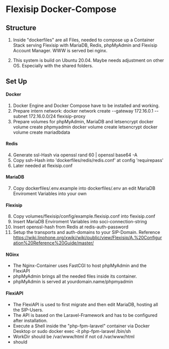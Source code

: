 # Flexisip Docker-Compose

## Structure
1. Inside "dockerfiles" are all Files, needed to compose up a Container Stack serving Flexisip with MariaDB, Redis, phpMyAdmin and Flexisip Account Manager. WWW is served bei nginx.

2. This system is build on Ubuntu 20.04. Maybe needs adjustment on other OS. Especially with the shared folders.

## Set Up

#### Docker
1. Docker Engine and Docker Compose have to be installed and working.
2. Prepare intern network:
    docker network create --gateway 172.16.0.1 --subnet 172.16.0.0/24 flexisip-proxy
3. Prepare volumes for phpMyAdmin, MariaDB and letsencrypt
    docker volume create phpmyadmin
    docker volume create letsencrypt
    docker volume create mariadbdata

#### Redis
4. Generate ssl-Hash via
    openssl rand 60 | openssl base64 -A
5. Copy ssh-Hash into 'dockerfiles/redis/redis.conf' at config 'requirepass'
6. Later needed at flexisip.conf

#### MariaDB
7. Copy dockerfiles/.env.example into dockerfiles/.env an edit MariaDB Enviroment Variables into your own

#### Flexisip
8. Copy volumes/flexisip/config/example.flexisip.conf into flexisip.conf
9. Insert MariaDB Enviroment Variables into
    soci-connection-string
10. Insert openssl-hash from Redis at
    redis-auth-password
11. Setup the transports and auth-domains to your SIP-Domain. Reference https://wiki.linphone.org/xwiki/wiki/public/view/Flexisip/A.%20Configuration%20Reference%20Guide/master/

#### NGinx
 - The Nginx-Container uses FastCGI to host phpMyAdmin and the FlexiAPI
 - phpMyAdmin brings all the needed files inside its container.
 - phpMyAdmin is served at yourdomain.name/phpmyadmin

#### FlexiAPI
 - The FlexiAPI is used to first migrate and then edit MariaDB, hosting all the SIP-Users.
 - The API is based on the Laravel-Framework and has to be configured after installation.
 - Execute a Shell inside the "php-fpm-laravel" container via Docker Desktop or
    sudo docker exec -it php-fpm-laravel /bin/sh
 - WorkDir should be /var/www/html if not
    cd /var/www/html
 - <ls> should



